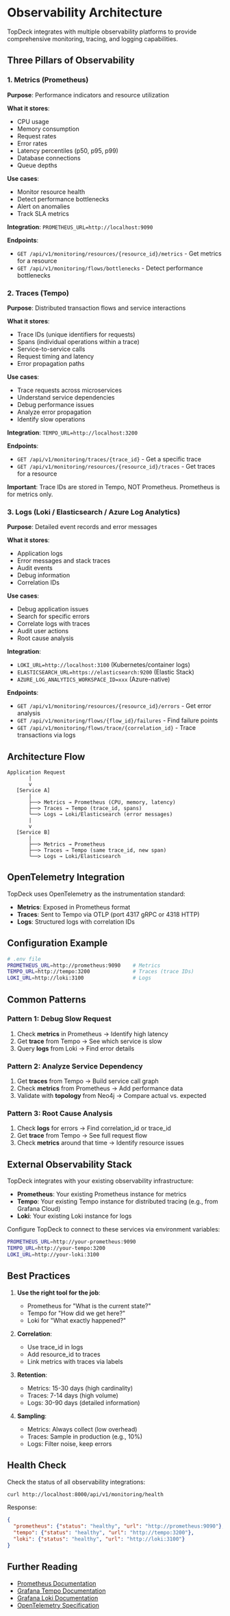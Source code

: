 # Observability Architecture

TopDeck integrates with multiple observability platforms to provide comprehensive monitoring, tracing, and logging capabilities.

## Three Pillars of Observability

### 1. Metrics (Prometheus)
**Purpose**: Performance indicators and resource utilization

**What it stores**:
- CPU usage
- Memory consumption
- Request rates
- Error rates
- Latency percentiles (p50, p95, p99)
- Database connections
- Queue depths

**Use cases**:
- Monitor resource health
- Detect performance bottlenecks
- Alert on anomalies
- Track SLA metrics

**Integration**: `PROMETHEUS_URL=http://localhost:9090`

**Endpoints**:
- `GET /api/v1/monitoring/resources/{resource_id}/metrics` - Get metrics for a resource
- `GET /api/v1/monitoring/flows/bottlenecks` - Detect performance bottlenecks

### 2. Traces (Tempo)
**Purpose**: Distributed transaction flows and service interactions

**What it stores**:
- Trace IDs (unique identifiers for requests)
- Spans (individual operations within a trace)
- Service-to-service calls
- Request timing and latency
- Error propagation paths

**Use cases**:
- Trace requests across microservices
- Understand service dependencies
- Debug performance issues
- Analyze error propagation
- Identify slow operations

**Integration**: `TEMPO_URL=http://localhost:3200`

**Endpoints**:
- `GET /api/v1/monitoring/traces/{trace_id}` - Get a specific trace
- `GET /api/v1/monitoring/resources/{resource_id}/traces` - Get traces for a resource

**Important**: Trace IDs are stored in Tempo, NOT Prometheus. Prometheus is for metrics only.

### 3. Logs (Loki / Elasticsearch / Azure Log Analytics)
**Purpose**: Detailed event records and error messages

**What it stores**:
- Application logs
- Error messages and stack traces
- Audit events
- Debug information
- Correlation IDs

**Use cases**:
- Debug application issues
- Search for specific errors
- Correlate logs with traces
- Audit user actions
- Root cause analysis

**Integration**:
- `LOKI_URL=http://localhost:3100` (Kubernetes/container logs)
- `ELASTICSEARCH_URL=https://elasticsearch:9200` (Elastic Stack)
- `AZURE_LOG_ANALYTICS_WORKSPACE_ID=xxx` (Azure-native)

**Endpoints**:
- `GET /api/v1/monitoring/resources/{resource_id}/errors` - Get error analysis
- `GET /api/v1/monitoring/flows/{flow_id}/failures` - Find failure points
- `GET /api/v1/monitoring/flows/trace/{correlation_id}` - Trace transactions via logs

## Architecture Flow

```
Application Request
       |
       v
   [Service A]
       |
       ├──> Metrics → Prometheus (CPU, memory, latency)
       ├──> Traces → Tempo (trace_id, spans)
       └──> Logs → Loki/Elasticsearch (error messages)
       |
       v
   [Service B]
       |
       ├──> Metrics → Prometheus
       ├──> Traces → Tempo (same trace_id, new span)
       └──> Logs → Loki/Elasticsearch
```

## OpenTelemetry Integration

TopDeck uses OpenTelemetry as the instrumentation standard:

- **Metrics**: Exposed in Prometheus format
- **Traces**: Sent to Tempo via OTLP (port 4317 gRPC or 4318 HTTP)
- **Logs**: Structured logs with correlation IDs

## Configuration Example

```bash
# .env file
PROMETHEUS_URL=http://prometheus:9090    # Metrics
TEMPO_URL=http://tempo:3200              # Traces (trace IDs)
LOKI_URL=http://loki:3100                # Logs
```

## Common Patterns

### Pattern 1: Debug Slow Request
1. Check **metrics** in Prometheus → Identify high latency
2. Get **trace** from Tempo → See which service is slow
3. Query **logs** from Loki → Find error details

### Pattern 2: Analyze Service Dependency
1. Get **traces** from Tempo → Build service call graph
2. Check **metrics** from Prometheus → Add performance data
3. Validate with **topology** from Neo4j → Compare actual vs. expected

### Pattern 3: Root Cause Analysis
1. Check **logs** for errors → Find correlation_id or trace_id
2. Get **trace** from Tempo → See full request flow
3. Check **metrics** around that time → Identify resource issues

## External Observability Stack

TopDeck integrates with your existing observability infrastructure:

- **Prometheus**: Your existing Prometheus instance for metrics
- **Tempo**: Your existing Tempo instance for distributed tracing (e.g., from Grafana Cloud)
- **Loki**: Your existing Loki instance for logs

Configure TopDeck to connect to these services via environment variables:

```bash
PROMETHEUS_URL=http://your-prometheus:9090
TEMPO_URL=http://your-tempo:3200
LOKI_URL=http://your-loki:3100
```

## Best Practices

1. **Use the right tool for the job**:
   - Prometheus for "What is the current state?"
   - Tempo for "How did we get here?"
   - Loki for "What exactly happened?"

2. **Correlation**:
   - Use trace_id in logs
   - Add resource_id to traces
   - Link metrics with traces via labels

3. **Retention**:
   - Metrics: 15-30 days (high cardinality)
   - Traces: 7-14 days (high volume)
   - Logs: 30-90 days (detailed information)

4. **Sampling**:
   - Metrics: Always collect (low overhead)
   - Traces: Sample in production (e.g., 10%)
   - Logs: Filter noise, keep errors

## Health Check

Check the status of all observability integrations:

```bash
curl http://localhost:8000/api/v1/monitoring/health
```

Response:
```json
{
  "prometheus": {"status": "healthy", "url": "http://prometheus:9090"},
  "tempo": {"status": "healthy", "url": "http://tempo:3200"},
  "loki": {"status": "healthy", "url": "http://loki:3100"}
}
```

## Further Reading

- [Prometheus Documentation](https://prometheus.io/docs/)
- [Grafana Tempo Documentation](https://grafana.com/docs/tempo/)
- [Grafana Loki Documentation](https://grafana.com/docs/loki/)
- [OpenTelemetry Specification](https://opentelemetry.io/docs/)
